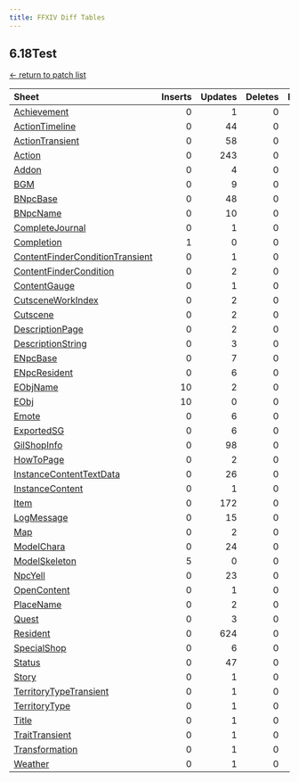 ```yaml
---
title: FFXIV Diff Tables
---
```

## 6.18Test

[← return to patch list](https://makar8000.github.io/ffxiv-diff/)

| Sheet | Inserts | Updates | Deletes | Reorders |
| :---- | ------: | ------: | ------: | -------: |
| [Achievement](Achievement) |       0 |       1 |       0 |        0 |
| [ActionTimeline](ActionTimeline) |       0 |      44 |       0 |        0 |
| [ActionTransient](ActionTransient) |       0 |      58 |       0 |        0 |
| [Action](Action) |       0 |     243 |       0 |        0 |
| [Addon](Addon) |       0 |       4 |       0 |        0 |
| [BGM](BGM) |       0 |       9 |       0 |        0 |
| [BNpcBase](BNpcBase) |       0 |      48 |       0 |        0 |
| [BNpcName](BNpcName) |       0 |      10 |       0 |        0 |
| [CompleteJournal](CompleteJournal) |       0 |       1 |       0 |        0 |
| [Completion](Completion) |       1 |       0 |       0 |        0 |
| [ContentFinderConditionTransient](ContentFinderConditionTransient) |       0 |       1 |       0 |        0 |
| [ContentFinderCondition](ContentFinderCondition) |       0 |       2 |       0 |        0 |
| [ContentGauge](ContentGauge) |       0 |       1 |       0 |        0 |
| [CutsceneWorkIndex](CutsceneWorkIndex) |       0 |       2 |       0 |        0 |
| [Cutscene](Cutscene) |       0 |       2 |       0 |        0 |
| [DescriptionPage](DescriptionPage) |       0 |       2 |       0 |        0 |
| [DescriptionString](DescriptionString) |       0 |       3 |       0 |        0 |
| [ENpcBase](ENpcBase) |       0 |       7 |       0 |        0 |
| [ENpcResident](ENpcResident) |       0 |       6 |       0 |        0 |
| [EObjName](EObjName) |      10 |       2 |       0 |        0 |
| [EObj](EObj) |      10 |       0 |       0 |        0 |
| [Emote](Emote) |       0 |       6 |       0 |        0 |
| [ExportedSG](ExportedSG) |       0 |       6 |       0 |        0 |
| [GilShopInfo](GilShopInfo) |       0 |      98 |       0 |        0 |
| [HowToPage](HowToPage) |       0 |       2 |       0 |        0 |
| [InstanceContentTextData](InstanceContentTextData) |       0 |      26 |       0 |        0 |
| [InstanceContent](InstanceContent) |       0 |       1 |       0 |        0 |
| [Item](Item) |       0 |     172 |       0 |        0 |
| [LogMessage](LogMessage) |       0 |      15 |       0 |        0 |
| [Map](Map) |       0 |       2 |       0 |        0 |
| [ModelChara](ModelChara) |       0 |      24 |       0 |        0 |
| [ModelSkeleton](ModelSkeleton) |       5 |       0 |       0 |        0 |
| [NpcYell](NpcYell) |       0 |      23 |       0 |        0 |
| [OpenContent](OpenContent) |       0 |       1 |       0 |        0 |
| [PlaceName](PlaceName) |       0 |       2 |       0 |        0 |
| [Quest](Quest) |       0 |       3 |       0 |        0 |
| [Resident](Resident) |       0 |     624 |       0 |        0 |
| [SpecialShop](SpecialShop) |       0 |       6 |       0 |        0 |
| [Status](Status) |       0 |      47 |       0 |        0 |
| [Story](Story) |       0 |       1 |       0 |        0 |
| [TerritoryTypeTransient](TerritoryTypeTransient) |       0 |       1 |       0 |        0 |
| [TerritoryType](TerritoryType) |       0 |       1 |       0 |        0 |
| [Title](Title) |       0 |       1 |       0 |        0 |
| [TraitTransient](TraitTransient) |       0 |       1 |       0 |        0 |
| [Transformation](Transformation) |       0 |       1 |       0 |        0 |
| [Weather](Weather) |       0 |       1 |       0 |        0 |